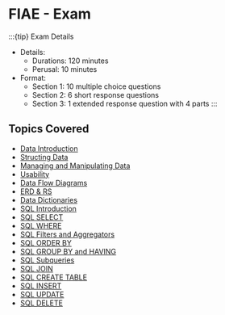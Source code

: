 # FIAE - Exam

:::{tip} Exam Details
- Details:
  - Durations: 120 minutes
  - Perusal: 10 minutes
- Format:
  - Section 1: 10 multiple choice questions
  - Section 2: 6 short response questions
  - Section 3: 1 extended response question with 4 parts
:::

## Topics Covered

- [Data Introduction](../04_data/01_intro.md)
- [Structing Data](../04_data/03_structuring_data.md)
- [Managing and Manipulating Data](../04_data/04_manipulating_data.md)
- [Usability](../03_user_experience/02_usability_principles.md)
- [Data Flow Diagrams](../06_documentation/10_dfd.md)
- [ERD & RS](../06_documentation/11_erd_rs.md)
- [Data Dictionaries](../06_documentation/12_data_dictionaries.md)
- [SQL Introduction](../08_sql/01_intro.md)
- [SQL SELECT](../08_sql/02_select.md)
- [SQL WHERE](../08_sql/03_where.md)
- [SQL Filters and Aggregators](../08_sql/04_filters_and_aggregators.md)
- [SQL ORDER BY](../08_sql/05_order_by.md)
- [SQL GROUP BY and HAVING](../08_sql/06_group_by_and_having.md)
- [SQL Subqueries](../08_sql/07_subqueries.md)
- [SQL JOIN](../08_sql/08_join.md)
- [SQL CREATE TABLE](../08_sql/09_create.md)
- [SQL INSERT](../08_sql/10_insert.md)
- [SQL UPDATE](../08_sql/11_update.md)
- [SQL DELETE](../08_sql/12_delete.md)